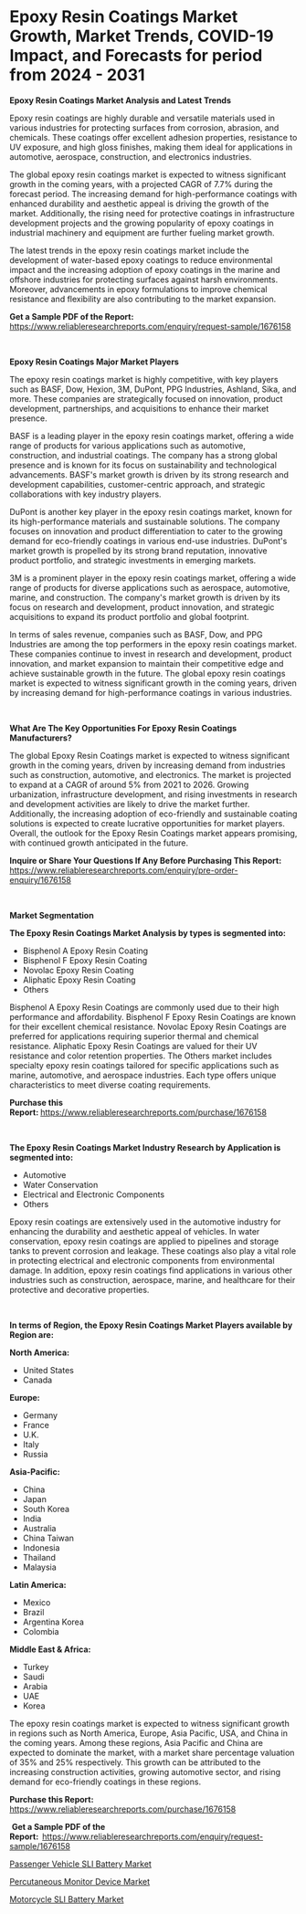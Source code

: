 <p><h1>Epoxy Resin Coatings Market Growth, Market Trends, COVID-19 Impact, and Forecasts for period from 2024 - 2031</h1></p><p><strong>Epoxy Resin Coatings Market Analysis and Latest Trends</strong></p>
<p><p>Epoxy resin coatings are highly durable and versatile materials used in various industries for protecting surfaces from corrosion, abrasion, and chemicals. These coatings offer excellent adhesion properties, resistance to UV exposure, and high gloss finishes, making them ideal for applications in automotive, aerospace, construction, and electronics industries.</p><p>The global epoxy resin coatings market is expected to witness significant growth in the coming years, with a projected CAGR of 7.7% during the forecast period. The increasing demand for high-performance coatings with enhanced durability and aesthetic appeal is driving the growth of the market. Additionally, the rising need for protective coatings in infrastructure development projects and the growing popularity of epoxy coatings in industrial machinery and equipment are further fueling market growth.</p><p>The latest trends in the epoxy resin coatings market include the development of water-based epoxy coatings to reduce environmental impact and the increasing adoption of epoxy coatings in the marine and offshore industries for protecting surfaces against harsh environments. Moreover, advancements in epoxy formulations to improve chemical resistance and flexibility are also contributing to the market expansion.</p></p>
<p><strong>Get a Sample PDF of the Report:&nbsp;</strong> <a href="https://www.reliableresearchreports.com/enquiry/request-sample/1676158">https://www.reliableresearchreports.com/enquiry/request-sample/1676158</a></p>
<p>&nbsp;</p>
<p><strong>Epoxy Resin Coatings Major Market Players</strong></p>
<p><p>The epoxy resin coatings market is highly competitive, with key players such as BASF, Dow, Hexion, 3M, DuPont, PPG Industries, Ashland, Sika, and more. These companies are strategically focused on innovation, product development, partnerships, and acquisitions to enhance their market presence.</p><p>BASF is a leading player in the epoxy resin coatings market, offering a wide range of products for various applications such as automotive, construction, and industrial coatings. The company has a strong global presence and is known for its focus on sustainability and technological advancements. BASF's market growth is driven by its strong research and development capabilities, customer-centric approach, and strategic collaborations with key industry players.</p><p>DuPont is another key player in the epoxy resin coatings market, known for its high-performance materials and sustainable solutions. The company focuses on innovation and product differentiation to cater to the growing demand for eco-friendly coatings in various end-use industries. DuPont's market growth is propelled by its strong brand reputation, innovative product portfolio, and strategic investments in emerging markets.</p><p>3M is a prominent player in the epoxy resin coatings market, offering a wide range of products for diverse applications such as aerospace, automotive, marine, and construction. The company's market growth is driven by its focus on research and development, product innovation, and strategic acquisitions to expand its product portfolio and global footprint.</p><p>In terms of sales revenue, companies such as BASF, Dow, and PPG Industries are among the top performers in the epoxy resin coatings market. These companies continue to invest in research and development, product innovation, and market expansion to maintain their competitive edge and achieve sustainable growth in the future. The global epoxy resin coatings market is expected to witness significant growth in the coming years, driven by increasing demand for high-performance coatings in various industries.</p></p>
<p>&nbsp;</p>
<p><strong>What Are The Key Opportunities For Epoxy Resin Coatings Manufacturers?</strong></p>
<p><p>The global Epoxy Resin Coatings market is expected to witness significant growth in the coming years, driven by increasing demand from industries such as construction, automotive, and electronics. The market is projected to expand at a CAGR of around 5% from 2021 to 2026. Growing urbanization, infrastructure development, and rising investments in research and development activities are likely to drive the market further. Additionally, the increasing adoption of eco-friendly and sustainable coating solutions is expected to create lucrative opportunities for market players. Overall, the outlook for the Epoxy Resin Coatings market appears promising, with continued growth anticipated in the future.</p></p>
<p><strong>Inquire or Share Your Questions If Any Before Purchasing This Report:</strong> <a href="https://www.reliableresearchreports.com/enquiry/pre-order-enquiry/1676158">https://www.reliableresearchreports.com/enquiry/pre-order-enquiry/1676158</a></p>
<p>&nbsp;</p>
<p><strong>Market Segmentation</strong></p>
<p><strong>The Epoxy Resin Coatings Market Analysis by types is segmented into:</strong></p>
<p><ul><li>Bisphenol A Epoxy Resin Coating</li><li>Bisphenol F Epoxy Resin Coating</li><li>Novolac Epoxy Resin Coating</li><li>Aliphatic Epoxy Resin Coating</li><li>Others</li></ul></p>
<p><p>Bisphenol A Epoxy Resin Coatings are commonly used due to their high performance and affordability. Bisphenol F Epoxy Resin Coatings are known for their excellent chemical resistance. Novolac Epoxy Resin Coatings are preferred for applications requiring superior thermal and chemical resistance. Aliphatic Epoxy Resin Coatings are valued for their UV resistance and color retention properties. The Others market includes specialty epoxy resin coatings tailored for specific applications such as marine, automotive, and aerospace industries. Each type offers unique characteristics to meet diverse coating requirements.</p></p>
<p><strong>Purchase this Report:&nbsp;</strong><a href="https://www.reliableresearchreports.com/purchase/1676158">https://www.reliableresearchreports.com/purchase/1676158</a></p>
<p>&nbsp;</p>
<p><strong>The Epoxy Resin Coatings Market Industry Research by Application is segmented into:</strong></p>
<p><ul><li>Automotive</li><li>Water Conservation</li><li>Electrical and Electronic Components</li><li>Others</li></ul></p>
<p><p>Epoxy resin coatings are extensively used in the automotive industry for enhancing the durability and aesthetic appeal of vehicles. In water conservation, epoxy resin coatings are applied to pipelines and storage tanks to prevent corrosion and leakage. These coatings also play a vital role in protecting electrical and electronic components from environmental damage. In addition, epoxy resin coatings find applications in various other industries such as construction, aerospace, marine, and healthcare for their protective and decorative properties.</p></p>
<p>&nbsp;</p>
<p><strong>In terms of Region, the Epoxy Resin Coatings Market Players available by Region are:</strong></p>
<p>
    <p> <strong> North America: </strong>
        <ul>
            <li>United States</li>
            <li>Canada</li>
        </ul>
        </p> 
    <p> <strong> Europe: </strong>
        <ul>
            <li>Germany</li>
            <li>France</li>
            <li>U.K.</li>
            <li>Italy</li>
            <li>Russia</li>
        </ul>
        </p> 
    <p> <strong> Asia-Pacific: </strong>
        <ul>
            <li>China</li>
            <li>Japan</li>
            <li>South Korea</li>
            <li>India</li>
            <li>Australia</li>
            <li>China Taiwan</li>
            <li>Indonesia</li>
            <li>Thailand</li>
            <li>Malaysia</li>
        </ul>
        </p> 
    <p> <strong> Latin America: </strong>
        <ul>
            <li>Mexico</li>
            <li>Brazil</li>
            <li>Argentina Korea</li>
            <li>Colombia</li>
        </ul>
        </p> 
    <p> <strong> Middle East & Africa: </strong>
        <ul>
            <li>Turkey</li>
            <li>Saudi</li>
            <li>Arabia</li>
            <li>UAE</li>
            <li>Korea</li>
        </ul>
    </p>
    </p>
<p><p>The epoxy resin coatings market is expected to witness significant growth in regions such as North America, Europe, Asia Pacific, USA, and China in the coming years. Among these regions, Asia Pacific and China are expected to dominate the market, with a market share percentage valuation of 35% and 25% respectively. This growth can be attributed to the increasing construction activities, growing automotive sector, and rising demand for eco-friendly coatings in these regions.</p></p>
<p><strong>Purchase this Report: </strong><a href="https://www.reliableresearchreports.com/purchase/1676158">https://www.reliableresearchreports.com/purchase/1676158</a></p>
<p>&nbsp;<strong>Get a Sample PDF of the Report:&nbsp;&nbsp;</strong><a href="https://www.reliableresearchreports.com/enquiry/request-sample/1676158">https://www.reliableresearchreports.com/enquiry/request-sample/1676158</a></p>
<p><strong></strong></p>
<p><p><a href="https://view.publitas.com/reportprime-1/passenger-vehicle-sli-battery-market-size-and-growth-market-segmentation-regional-and-country-breakdowns-and-market-trends-for-period-from-2023-2030/">Passenger Vehicle SLI Battery Market</a></p><p><a href="https://view.publitas.com/reportprime-1/percutaneous-monitor-device-market-growth-market-trends-covid-19-impact-and-forecasts-for-period-from-2023-2030/">Percutaneous Monitor Device Market</a></p><p><a href="https://view.publitas.com/reportprime-1/motorcycle-sli-battery-market-size-market-trends-and-growth-outlook-forecasted-for-period-from-2023-to-2030/">Motorcycle SLI Battery Market</a></p></p>